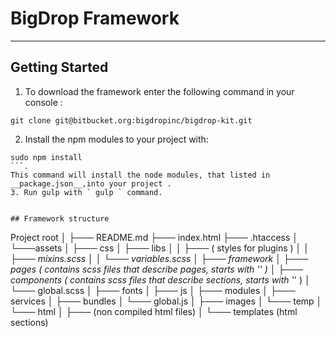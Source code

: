 # BigDrop Framework
* * *

## Getting Started

1. To download the framework enter the following command in your console :
 ```
 git clone git@bitbucket.org:bigdropinc/bigdrop-kit.git
 ```

2. Install the npm modules to your project with:
  ```
  sudo npm install
  ```.
  This command will install the node modules, that listed in  __package.json__,into your project .
3. Run gulp with ` gulp ` command.


## Framework structure

```
Project root
│
├─── README.md
├─── index.html 
├─── .htaccess
│
└───assets
    │
    ├─── css
    │   ├─── libs 
    │   │   ├─── ( styles for plugins )
    │   │   ├─── _mixins.scss
    │   │   └─── _variables.scss
    │   ├─── framework
    │   ├─── pages ( contains scss files that describe pages, starts with '_' )
    │   ├─── components ( contains scss files that describe sections, starts with '_' )
    │   └─── global.scss
    │
    ├─── fonts
    │
    ├─── js
    │   ├─── modules 
    │   ├─── services 
    │   ├─── bundles 
    │   └─── global.js
    │
    ├─── images
    │   └─── temp 
    │
    └─── html
    │   ├─── (non compiled html files)
    │   └─── templates (html sections)

```